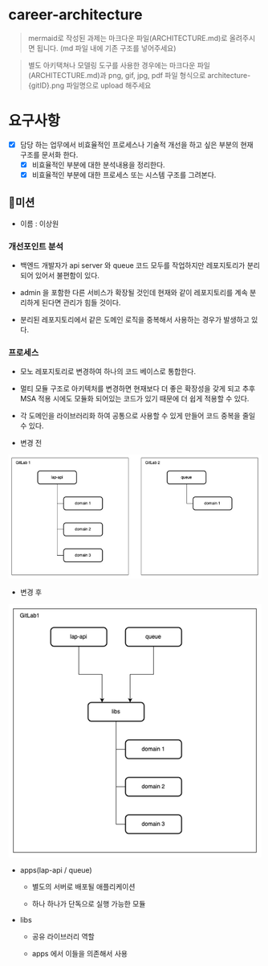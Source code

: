 # career-architecture

> mermaid로 작성된 과제는 마크다운 파일(ARCHITECTURE.md)로 올려주시면 됩니다. (md 파일 내에 기존 구조를 넣어주세요)

> 별도 아키택쳐나 모델링 도구를 사용한 경우에는 마크다운 파일(ARCHITECTURE.md)과 png, gif, jpg, pdf 파일 형식으로 architecture-{gitID}.png 파일명으로 upload 해주세요

# 요구사항

- [x] 담당 하는 업무에서 비효율적인 프로세스나 기술적 개선을 하고 싶은 부분의 현재 구조를 문서화 한다.
    - [x] 비효율적인 부분에 대한 분석내용을 정리한다.
    - [x] 비효율적인 부분에 대한 프로세스 또는 시스템 구조를 그려본다.

## 🚀미션

- 이름 : 이상원

### 개선포인트 분석

- 백엔드 개발자가 api server 와 queue 코드 모두를 작업하지만 레포지토리가 분리되어 있어서 불편함이 있다.

- admin 을 포함한 다른 서비스가 확장될 것인데 현재와 같이 레포지토리를 계속 분리하게 된다면 관리가 힘들 것이다.

- 분리된 레포지토리에서 같은 도메인 로직을 중복해서 사용하는 경우가 발생하고 있다.
 
### 프로세스

- 모노 레포지토리로 변경하여 하나의 코드 베이스로 통합한다.

- 멀티 모듈 구조로 아키텍처를 변경하면 현재보다 더 좋은 확장성을 갖게 되고 추후 MSA 적용 시에도 모듈화 되어있는 코드가 있기 때문에 더 쉽게 적용할 수 있다.

- 각 도메인을 라이브러리화 하여 공통으로 사용할 수 있게 만들어 코드 중복을 줄일 수 있다.

- 변경 전

<img src="architecture1-rollo231.jpg">

- 변경 후

<img src="architecture2-rollo231.png">

- apps(lap-api / queue)

    - 별도의 서버로 배포될 애플리케이션

    - 하나 하나가 단독으로 실행 가능한 모듈

- libs

    - 공유 라이브러리 역할

    - apps 에서 이들을 의존해서 사용
